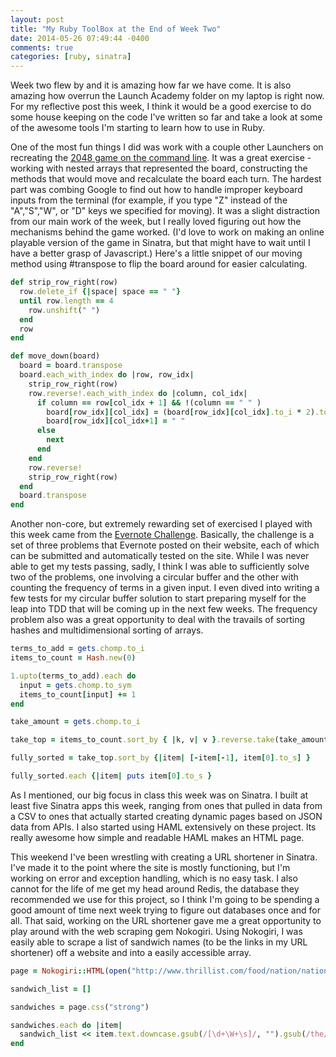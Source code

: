 ```yaml
---
layout: post
title: "My Ruby ToolBox at the End of Week Two"
date: 2014-05-26 07:49:44 -0400
comments: true
categories: [ruby, sinatra]
---
```

Week two flew by and it is amazing how far we have come. It is also amazing how overrun the Launch Academy folder on my laptop is right now. For my reflective post this week, I think it would be a good exercise to do some house keeping on the code I've written so far and take a look at some of the awesome tools I'm starting to learn how to use in Ruby. 

One of the most fun things I did was work with a couple other Launchers on recreating the [2048 game on the command line](https://github.com/johnkeith/Ruby2048). It was a great exercise - working with nested arrays that represented the board, constructing the methods that would move and recalculate the board each turn. The hardest part was combing Google to find out how to handle improper keyboard inputs from the terminal (for example, if you type "Z" instead of the "A","S","W", or "D" keys we specified for moving). It was a slight distraction from our main work of the week, but I really loved figuring out how the mechanisms behind the game worked. (I'd love to work on making an online playable version of the game in Sinatra, but that might have to wait until I have a better grasp of Javascript.) Here's a little snippet of our moving method using #transpose to flip the board around for easier calculating. 

``` ruby
def strip_row_right(row)
  row.delete_if {|space| space == " "}
  until row.length == 4
    row.unshift(" ")
  end
  row
end

def move_down(board)
  board = board.transpose
  board.each_with_index do |row, row_idx|
    strip_row_right(row)
    row.reverse!.each_with_index do |column, col_idx|
      if column == row[col_idx + 1] && !(column == " " )
        board[row_idx][col_idx] = (board[row_idx][col_idx].to_i * 2).to_s
        board[row_idx][col_idx+1] = " "
      else
        next
      end
    end
    row.reverse!
    strip_row_right(row)
  end
  board.transpose
end
```
Another non-core, but extremely rewarding set of exercised I played with this week came from the [Evernote Challenge](https://evernote.com/careers/challenge.php). Basically, the challenge is a set of three problems that Evernote posted on their website, each of which can be submitted and automatically tested on the site. While I was never able to get my tests passing, sadly, I think I was able to sufficiently solve two of the problems, one involving a circular buffer and the other with counting the frequency of terms in a given input. I even dived into writing a few tests for my circular buffer solution to start preparing myself for the leap into TDD that will be coming up in the next few weeks. The frequency problem also was a great opportunity to deal with the travails of sorting hashes and multidimensional sorting of arrays. 

``` ruby 
terms_to_add = gets.chomp.to_i
items_to_count = Hash.new(0)

1.upto(terms_to_add).each do
  input = gets.chomp.to_sym
  items_to_count[input] += 1
end

take_amount = gets.chomp.to_i

take_top = items_to_count.sort_by { |k, v| v }.reverse.take(take_amount)

fully_sorted = take_top.sort_by {|item| [-item[-1], item[0].to_s] }

fully_sorted.each {|item| puts item[0].to_s }
```
As I mentioned, our big focus in class this week was on Sinatra. I built at least five Sinatra apps this week, ranging from ones that pulled in data from a CSV to ones that actually started creating dynamic pages based on JSON data from APIs. I also started using HAML extensively on these project. Its really awesome how simple and readable HAML makes an HTML page. 

This weekend I've been wrestling with creating a URL shortener in Sinatra. I've made it to the point where the site is mostly functioning, but I'm working on error and exception handling, which is no easy task. I also cannot for the life of me get my head around Redis, the database they recommended we use for this project, so I think I'm going to be spending a good amount of time next week trying to figure out databases once and for all. That said, working on the URL shortener gave me a great opportunity to play around with the web scraping gem Nokogiri. Using Nokogiri, I was easily able to scrape a list of sandwich names (to be the links in my URL shortener) off a website and into a easily accessible array. 

``` ruby
page = Nokogiri::HTML(open("http://www.thrillist.com/food/nation/national-sandwich-day"))

sandwich_list = []

sandwiches = page.css("strong")

sandwiches.each do |item|
  sandwich_list << item.text.downcase.gsub(/[\d+\W+\s]/, "").gsub(/the/, "")
end
```
